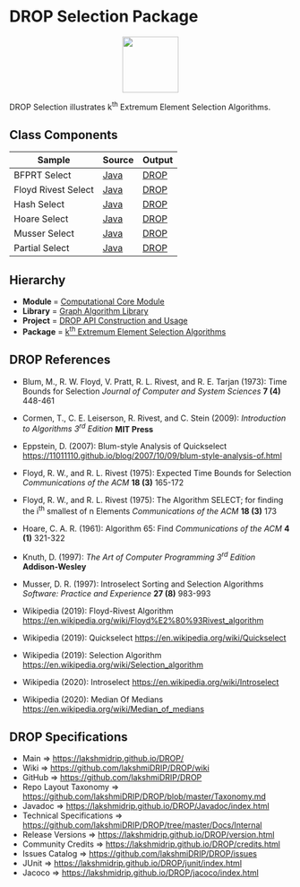 # DROP Selection Package

<p align="center"><img src="https://github.com/lakshmiDRIP/DROP/blob/master/DRIP_Logo.gif?raw=true" width="100"></p>

DROP Selection illustrates k<sup>th</sup> Extremum Element Selection Algorithms.


## Class Components

 |     Sample     | Source | Output |
 |----------------|--------|--------|
 | BFPRT Select | [Java](https://github.com/lakshmiDRIP/DROP/tree/master/src/main/java/org/drip/sample/selection/BFPRTSelect.java) | [DROP](https://github.com/lakshmiDRIP/DROP/blob/master/drop/org/drip/sample/selection/BFPRTSelect.drop) |
 | Floyd Rivest Select | [Java](https://github.com/lakshmiDRIP/DROP/tree/master/src/main/java/org/drip/sample/selection/FloydRivestSelect.java) | [DROP](https://github.com/lakshmiDRIP/DROP/blob/master/drop/org/drip/sample/selection/FloydRivestSelect.drop) |
 | Hash Select | [Java](https://github.com/lakshmiDRIP/DROP/tree/master/src/main/java/org/drip/sample/selection/HashSelect.java) | [DROP](https://github.com/lakshmiDRIP/DROP/blob/master/drop/org/drip/sample/selection/HashSelect.drop) |
 | Hoare Select | [Java](https://github.com/lakshmiDRIP/DROP/tree/master/src/main/java/org/drip/sample/selection/HoareSelect.java) | [DROP](https://github.com/lakshmiDRIP/DROP/blob/master/drop/org/drip/sample/selection/HoareSelect.drop) |
 | Musser Select | [Java](https://github.com/lakshmiDRIP/DROP/tree/master/src/main/java/org/drip/sample/selection/MusserSelect.java) | [DROP](https://github.com/lakshmiDRIP/DROP/blob/master/drop/org/drip/sample/selection/MusserSelect.drop) |
 | Partial Select | [Java](https://github.com/lakshmiDRIP/DROP/tree/master/src/main/java/org/drip/sample/selection/PartialSelect.java) | [DROP](https://github.com/lakshmiDRIP/DROP/blob/master/drop/org/drip/sample/selection/PartialSelect.drop) |


## Hierarchy

 <ul>
	<li><b>Module </b> = <a href = "https://github.com/lakshmiDRIP/DROP/tree/master/ComputationalCore.md">Computational Core Module</a></li>
	<li><b>Library</b> = <a href = "https://github.com/lakshmiDRIP/DROP/tree/master/GraphAlgorithmLibrary.md">Graph Algorithm Library</a></li>
	<li><b>Project</b> = <a href = "https://github.com/lakshmiDRIP/DROP/tree/master/src/main/java/org/drip/sample/README.md">DROP API Construction and Usage</a></li>
	<li><b>Package</b> = <a href = "https://github.com/lakshmiDRIP/DROP/tree/master/src/main/java/org/drip/sample/selection/README.md">k<sup>th</sup> Extremum Element Selection Algorithms</a></li>
 </ul>


## DROP References

 * Blum, M., R. W. Floyd, V. Pratt, R. L. Rivest, and R. E. Tarjan (1973): Time Bounds for Selection <i>Journal of Computer and System Sciences</i> <b>7 (4)</b> 448-461

 * Cormen, T., C. E. Leiserson, R. Rivest, and C. Stein (2009): <i>Introduction to Algorithms 3<sup>rd</sup> Edition</i> <b>MIT Press</b>

 * Eppstein, D. (2007): Blum-style Analysis of Quickselect https://11011110.github.io/blog/2007/10/09/blum-style-analysis-of.html

 * Floyd, R. W., and R. L. Rivest (1975): Expected Time Bounds for Selection <i>Communications of the ACM</i> <b>18 (3)</b> 165-172

 * Floyd, R. W., and R. L. Rivest (1975): The Algorithm SELECT; for finding the i<sup>th</sup> smallest of n Elements <i>Communications of the ACM</i> <b>18 (3)</b> 173

 * Hoare, C. A. R. (1961): Algorithm 65: Find <i>Communications of the ACM</i> <b>4 (1)</b> 321-322

 * Knuth, D. (1997): <i>The Art of Computer Programming 3<sup>rd</sup> Edition</i> <b>Addison-Wesley</b>

 * Musser, D. R. (1997): Introselect Sorting and Selection Algorithms <i>Software: Practice and Experience</i> <b>27 (8)</b> 983-993

 * Wikipedia (2019): Floyd-Rivest Algorithm https://en.wikipedia.org/wiki/Floyd%E2%80%93Rivest_algorithm

 * Wikipedia (2019): Quickselect https://en.wikipedia.org/wiki/Quickselect

 * Wikipedia (2019): Selection Algorithm https://en.wikipedia.org/wiki/Selection_algorithm

 * Wikipedia (2020): Introselect https://en.wikipedia.org/wiki/Introselect

 * Wikipedia (2020): Median Of Medians https://en.wikipedia.org/wiki/Median_of_medians


## DROP Specifications

 * Main                     => https://lakshmidrip.github.io/DROP/
 * Wiki                     => https://github.com/lakshmiDRIP/DROP/wiki
 * GitHub                   => https://github.com/lakshmiDRIP/DROP
 * Repo Layout Taxonomy     => https://github.com/lakshmiDRIP/DROP/blob/master/Taxonomy.md
 * Javadoc                  => https://lakshmidrip.github.io/DROP/Javadoc/index.html
 * Technical Specifications => https://github.com/lakshmiDRIP/DROP/tree/master/Docs/Internal
 * Release Versions         => https://lakshmidrip.github.io/DROP/version.html
 * Community Credits        => https://lakshmidrip.github.io/DROP/credits.html
 * Issues Catalog           => https://github.com/lakshmiDRIP/DROP/issues
 * JUnit                    => https://lakshmidrip.github.io/DROP/junit/index.html
 * Jacoco                   => https://lakshmidrip.github.io/DROP/jacoco/index.html
